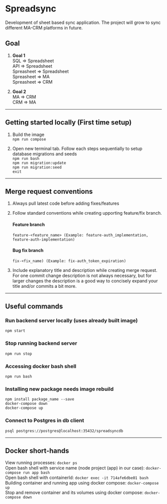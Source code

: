# Spreadsync

Development of sheet based sync application. The project will grow to sync different MA-CRM platforms in future.

## Goal

1. **Goal 1**<br>
   SQL => Spreadsheet<br>
   API => Spreadsheet<br>
   Spreasheet => Spreadsheet<br>
   Spreasheet => MA<br>
   Spreasheet => CRM<br>

2. **Goal 2**<br>
   MA => CRM<br>
   CRM => MA<br>

---

## Getting started locally (First time setup)

1.  Build the image<br>
    `npm run compose`

2.  Open new terminal tab. Follow each steps sequentially to setup database migrations and seeds<br>
    `npm run bash`<br>
    `npm run migration:update`<br>
    `npm run migration:seed`<br>
    `exit`<br>

---

## Merge request conventions

1.  Always pull latest code before adding fixes/features<br>

2.  Follow standard conventions while creating upporting feature/fix branch.<br>

    #### Feature branch

    ```
    feature-<feature_name> (Example: feature-auth_implementation, feature-auth-implementation)
    ```

    #### Bug fix branch

    ```
    fix-<fix_name) (Example: fix-auth_token_expiration)
    ```

3.  Include explanatory title and description while creating merge request. <br>
    For one commit change description is not always necessary, but for larger changes the description is a good way to concisely expand your title and/or commits a bit more.<br>

---

## Useful commands

### Run backend server locally (uses already built image)

`npm start`

### Stop running backend server

`npm run stop`

### Accessing docker bash shell

`npm run bash`

### Installing new package needs image rebuild

`npm install package_name --save`<br>
`docker-compose down`<br>
`docker-compose up`<br>

### Connect to Postgres in db client

`psql postgres://postgres@localhost:35432/spreadsyncdb`

---

## Docker short-hands

View running processes: `docker ps`<br>
Open bash shell with service name (node project (app) in our case): `docker-compose run app bash`<br>
Open bash shell with containerId: `docker exec -it 714afe6dbe01 bash`<br>
Building container and running app using docker compose: `docker-compose up`<br>
Stop and remove container and its volumes using docker compose: `docker-compose down`<br>
